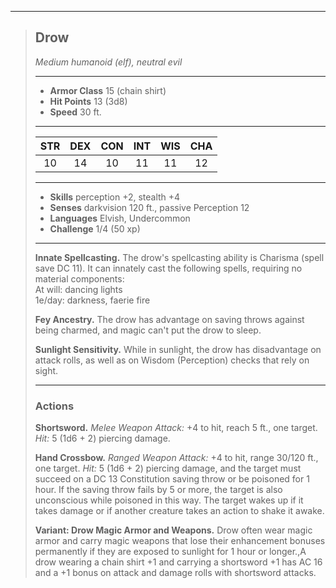 ***
> ## Drow
> *Medium humanoid (elf), neutral evil*
> 
> ***
> 
> - **Armor Class** 15 (chain shirt)
> - **Hit Points** 13 (3d8)
> - **Speed** 30 ft.
> 
> ***
> 
> |STR|DEX|CON|INT|WIS|CHA|
> |:---:|:---:|:---:|:---:|:---:|:---:|
> |10|14|10|11|11|12|
> 
> ***
> 
> - **Skills** perception +2, stealth +4
> - **Senses** darkvision 120 ft., passive Perception 12
> - **Languages** Elvish, Undercommon
> - **Challenge** 1/4 (50 xp)
> 
> ***
> 
> **Innate Spellcasting.** The drow's spellcasting ability is Charisma (spell save DC 11). It can innately cast the following spells, requiring no material components:  
> At will: dancing lights  
> 1e/day: darkness, faerie fire
> 
> **Fey Ancestry.** The drow has advantage on saving throws against being charmed, and magic can't put the drow to sleep.
> 
> **Sunlight Sensitivity.** While in sunlight, the drow has disadvantage on attack rolls, as well as on Wisdom (Perception) checks that rely on sight.
> 
> ***
> 
> ### Actions
> **Shortsword.** *Melee Weapon Attack:* +4 to hit, reach 5 ft., one target. *Hit:* 5 (1d6 + 2) piercing damage.
> 
> **Hand Crossbow.** *Ranged Weapon Attack:* +4 to hit, range 30/120 ft., one target. *Hit:* 5 (1d6 + 2) piercing damage, and the target must succeed on a DC 13 Constitution saving throw or be poisoned for 1 hour. If the saving throw fails by 5 or more, the target is also unconscious while poisoned in this way. The target wakes up if it takes damage or if another creature takes an action to shake it awake.
> 
> **Variant: Drow Magic Armor and Weapons.** Drow often wear magic armor and carry magic weapons that lose their enhancement bonuses permanently if they are exposed to sunlight for 1 hour or longer.,A drow wearing a chain shirt +1 and carrying a shortsword +1 has AC 16 and a +1 bonus on attack and damage rolls with shortsword attacks.